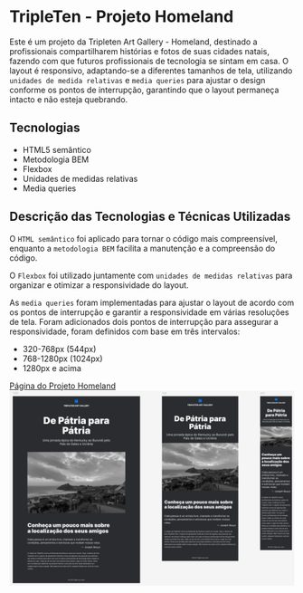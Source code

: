 # TripleTen - Projeto Homeland

Este é um projeto da Tripleten Art Gallery - Homeland, destinado a profissionais compartilharem histórias e fotos de suas cidades natais, fazendo com que futuros profissionais de tecnologia se sintam em casa. O layout é responsivo, adaptando-se a diferentes tamanhos de tela, utilizando `unidades de medida relativas` e `media queries` para ajustar o design conforme os pontos de interrupção, garantindo que o layout permaneça intacto e não esteja quebrando.

## Tecnologias

- HTML5 semântico
- Metodologia BEM
- Flexbox
- Unidades de medidas relativas
- Media queries

## Descrição das Tecnologias e Técnicas Utilizadas

O `HTML semântico` foi aplicado para tornar o código mais compreensível, enquanto a `metodologia BEM` facilita a manutenção e a compreensão do código.

O `Flexbox` foi utilizado juntamente com `unidades de medidas relativas` para organizar e otimizar a responsividade do layout.

As `media queries` foram implementadas para ajustar o layout de acordo com os pontos de interrupção e garantir a responsividade em várias resoluções de tela. Foram adicionados dois pontos de interrupção para assegurar a responsividade, foram definidos com base em três intervalos:

- 320-768px (544px)
- 768-1280px (1024px)
- 1280px e acima

<a href="https://vinimello90.github.io/web_project_homeland/">Página do Projeto Homeland</a>
<a href="https://vinimello90.github.io/web_project_homeland/"><img src="./images/readme.png" alt="Imagem do header"></a>
